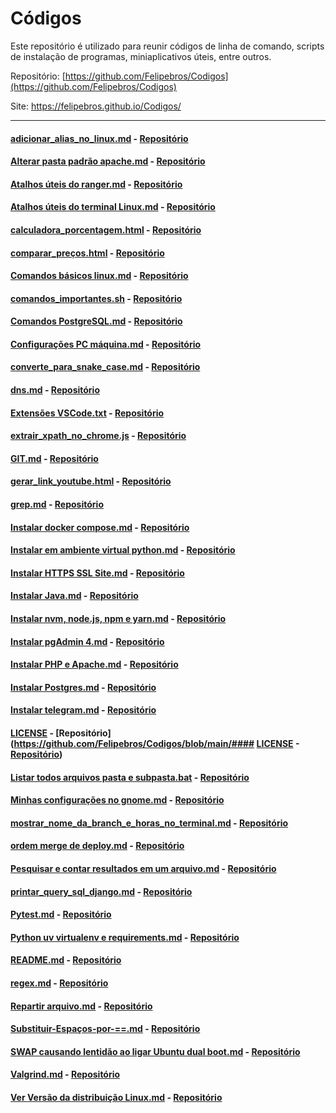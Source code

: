 # Códigos

Este repositório é utilizado para reunir códigos de linha de comando, scripts de instalação de programas, miniaplicativos úteis, entre outros.

Repositório: [https://github.com/Felipebros/Codigos](https://github.com/Felipebros/Codigos)

Site: https://felipebros.github.io/Codigos/

---

#### [adicionar_alias_no_linux.md](./adicionar_alias_no_linux.md) - [Repositório](https://github.com/Felipebros/Codigos/blob/main/adicionar_alias_no_linux.md)
#### [Alterar pasta padrão apache.md](./Alterar%20pasta%20padrão%20apache.md) - [Repositório](https://github.com/Felipebros/Codigos/blob/main/Alterar%20pasta%20padrão%20apache.md)
#### [Atalhos úteis do ranger.md](./Atalhos%20úteis%20do%20ranger.md) - [Repositório](https://github.com/Felipebros/Codigos/blob/main/Atalhos%20úteis%20do%20ranger.md)
#### [Atalhos úteis do terminal Linux.md](./Atalhos%20úteis%20do%20terminal%20Linux.md) - [Repositório](https://github.com/Felipebros/Codigos/blob/main/Atalhos%20úteis%20do%20terminal%20Linux.md)
#### [calculadora_porcentagem.html](./src/calculadora_porcentagem.html) - [Repositório](https://github.com/Felipebros/Codigos/blob/main/src/calculadora_porcentagem.html)
#### [comparar_preços.html](./src/comparar_preços.html) - [Repositório](https://github.com/Felipebros/Codigos/blob/main/src/comparar_preços.html)
#### [Comandos básicos linux.md](./Comandos%20básicos%20linux.md) - [Repositório](https://github.com/Felipebros/Codigos/blob/main/Comandos%20básicos%20linux.md)
#### [comandos_importantes.sh](./comandos_importantes.sh) - [Repositório](https://github.com/Felipebros/Codigos/blob/main/comandos_importantes.sh)
#### [Comandos PostgreSQL.md](./Comandos%20PostgreSQL.md) - [Repositório](https://github.com/Felipebros/Codigos/blob/main/Comandos%20PostgreSQL.md)
#### [Configurações PC máquina.md](./Configurações%20PC%20máquina.md) - [Repositório](https://github.com/Felipebros/Codigos/blob/main/Configurações%20PC%20máquina.md)
#### [converte_para_snake_case.md](./converte_para_snake_case.md) - [Repositório](https://github.com/Felipebros/Codigos/blob/main/converte_para_snake_case.md)
#### [dns.md](./dns.md) - [Repositório](https://github.com/Felipebros/Codigos/blob/main/dns.md)
#### [Extensões VSCode.txt](./Extensões%20VSCode.txt) - [Repositório](https://github.com/Felipebros/Codigos/blob/main/Extensões%20VSCode.txt)
#### [extrair_xpath_no_chrome.js](./extrair_xpath_no_chrome.js) - [Repositório](https://github.com/Felipebros/Codigos/blob/main/extrair_xpath_no_chrome.js)
#### [GIT.md](./GIT.md) - [Repositório](https://github.com/Felipebros/Codigos/blob/main/GIT.md)
#### [gerar_link_youtube.html](./src/gerar_link_youtube.html) - [Repositório](https://github.com/Felipebros/Codigos/blob/main/src/gerar_link_youtube.html)
#### [grep.md](./grep.md) - [Repositório](https://github.com/Felipebros/Codigos/blob/main/grep.md)
#### [Instalar docker compose.md](./Instalar%20docker%20compose.md) - [Repositório](https://github.com/Felipebros/Codigos/blob/main/Instalar%20docker%20compose.md)
#### [Instalar em ambiente virtual python.md](./Instalar%20em%20ambiente%20virtual%20python.md) - [Repositório](https://github.com/Felipebros/Codigos/blob/main/Instalar%20em%20ambiente%20virtual%20python.md)
#### [Instalar HTTPS SSL Site.md](./Instalar%20HTTPS%20SSL%20Site.md) - [Repositório](https://github.com/Felipebros/Codigos/blob/main/Instalar%20HTTPS%20SSL%20Site.md)
#### [Instalar Java.md](./Instalar%20Java.md) - [Repositório](https://github.com/Felipebros/Codigos/blob/main/Instalar%20Java.md)
#### [Instalar nvm, node.js, npm e yarn.md](./Instalar%20nvm,%20node.js,%20npm%20e%20yarn.md) - [Repositório](https://github.com/Felipebros/Codigos/blob/main/Instalar%20nvm,%20node.js,%20npm%20e%20yarn.md)
#### [Instalar pgAdmin 4.md](./Instalar%20pgAdmin%204.md) - [Repositório](https://github.com/Felipebros/Codigos/blob/main/Instalar%20pgAdmin%204.md)
#### [Instalar PHP e Apache.md](./Instalar%20PHP%20e%20Apache.md) - [Repositório](https://github.com/Felipebros/Codigos/blob/main/Instalar%20PHP%20e%20Apache.md)
#### [Instalar Postgres.md](./Instalar%20Postgres.md) - [Repositório](https://github.com/Felipebros/Codigos/blob/main/Instalar%20Postgres.md)
#### [Instalar telegram.md](./Instalar%20telegram.md) - [Repositório](https://github.com/Felipebros/Codigos/blob/main/Instalar%20telegram.md)
#### [LICENSE](./LICENSE) - [Repositório](https://github.com/Felipebros/Codigos/blob/main/#### [LICENSE](./LICENSE) - [Repositório](https://github.com/Felipebros/Codigos/blob/main/))
#### [Listar todos arquivos pasta e subpasta.bat](./Listar%20todos%20arquivos%20pasta%20e%20subpasta.bat) - [Repositório](https://github.com/Felipebros/Codigos/blob/main/Listar%20todos%20arquivos%20pasta%20e%20subpasta.bat)
#### [Minhas configurações no gnome.md](./Minhas%20configurações%20no%20gnome.md) - [Repositório](https://github.com/Felipebros/Codigos/blob/main/Minhas%20configurações%20no%20gnome.md)
#### [mostrar_nome_da_branch_e_horas_no_terminal.md](./mostrar_nome_da_branch_e_horas_no_terminal.md) - [Repositório](https://github.com/Felipebros/Codigos/blob/main/mostrar_nome_da_branch_e_horas_no_terminal.md)
#### [ordem merge de deploy.md](./ordem%20merge%20de%20deploy.md) - [Repositório](https://github.com/Felipebros/Codigos/blob/main/ordem%20merge%20de%20deploy.md)
#### [Pesquisar e contar resultados em um arquivo.md](./Pesquisar%20e%20contar%20resultados%20em%20um%20arquivo.md) - [Repositório](https://github.com/Felipebros/Codigos/blob/main/Pesquisar%20e%20contar%20resultados%20em%20um%20arquivo.md)
#### [printar_query_sql_django.md](./printar_query_sql_django.md) - [Repositório](https://github.com/Felipebros/Codigos/blob/main/printar_query_sql_django.md)
#### [Pytest.md](./Pytest.md) - [Repositório](https://github.com/Felipebros/Codigos/blob/main/Pytest.md)
#### [Python uv virtualenv e requirements.md](./Python%20uv%20virtualenv%20e%20requirements.md) - [Repositório](https://github.com/Felipebros/Codigos/blob/main/Python%20uv%20virtualenv%20e%20requirements.md)
#### [README.md](./README.md) - [Repositório](https://github.com/Felipebros/Codigos/blob/main/README.md)
#### [regex.md](./regex.md) - [Repositório](https://github.com/Felipebros/Codigos/blob/main/regex.md)
#### [Repartir arquivo.md](./Repartir%20arquivo.md) - [Repositório](https://github.com/Felipebros/Codigos/blob/main/Repartir%20arquivo.md)
#### [Substituir-Espaços-por-==.md](./Substituir-Espaços-por-==.md) - [Repositório](https://github.com/Felipebros/Codigos/blob/main/Substituir-Espaços-por-==.)
#### [SWAP causando lentidão ao ligar Ubuntu dual boot.md](./SWAP%20causando%20lentidão%20ao%20ligar%20Ubuntu%20dual%20boot.md) - [Repositório](https://github.com/Felipebros/Codigos/blob/main/SWAP%20causando%20lentidão%20ao%20ligar%20Ubuntu%20dual%20boot.md)
#### [Valgrind.md](./Valgrind.md) - [Repositório](https://github.com/Felipebros/Codigos/blob/main/Valgrind.md)
#### [Ver Versão da distribuição Linux.md](./Ver%20Versão%20da%20distribuição%20Linux.md) - [Repositório](https://github.com/Felipebros/Codigos/blob/main/Ver%20Versão%20da%20distribuição%20Linux.md)
